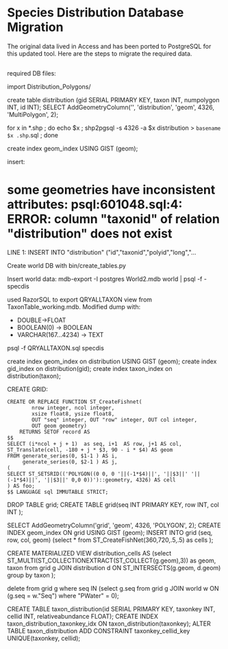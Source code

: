 # Species Distribution Database Migration

The original data lived in Access and has been ported to PostgreSQL for this updated tool.  Here are the steps to migrate the required data.

## 
required DB files:

import 
Distribution_Polygons/

create table distribution (gid SERIAL PRIMARY KEY, taxon INT, numpolygon INT, id INT);
SELECT AddGeometryColumn('', 'distribution', 'geom', 4326, 'MultiPolygon', 2);

for x in *.shp ;   do echo $x ; shp2pgsql  -s 4326  -a $x distribution > `basename $x .shp`.sql ; done

create index geom_index USING GIST (geom);

insert:
# some geometries have inconsistent attributes: psql:601048.sql:4: ERROR:  column "taxonid" of relation "distribution" does not exist
LINE 1: INSERT INTO "distribution" ("id","taxonid","polyid","long","...

Create world DB with bin/create_tables.py

Insert world data:
mdb-export    -I postgres  World2.mdb  world | psql -f - specdis


used RazorSQL to export QRYALLTAXON view from TaxonTable_working.mdb.    Modified dump with:
- DOUBLE->FLOAT
- BOOLEAN(0) -> BOOLEAN
- VARCHAR(167...4234) -> TEXT

psql -f QRYALLTAXON.sql specdis

create index geom_index on distribution USING GIST  (geom);
create index gid_index on distribution(gid);
create index taxon_index on distribution(taxon);

CREATE GRID:

    CREATE OR REPLACE FUNCTION ST_CreateFishnet(
            nrow integer, ncol integer,
            xsize float8, ysize float8,
            OUT "seq" integer, OUT "row" integer, OUT col integer,
            OUT geom geometry)
        RETURNS SETOF record AS
    $$
    SELECT (i*ncol + j + 1)  as seq, i+1  AS row, j+1 AS col, ST_Translate(cell, -180 + j * $3, 90 - i * $4) AS geom
    FROM generate_series(0, $1-1 ) AS i,
         generate_series(0, $2-1 ) AS j,
    (
    SELECT ST_SETSRID(('POLYGON((0 0, 0 '||(-1*$4)||', '||$3||' '||(-1*$4)||', '||$3||' 0,0 0))')::geometry, 4326) AS cell
    ) AS foo;
    $$ LANGUAGE sql IMMUTABLE STRICT;

DROP TABLE grid;
CREATE TABLE grid(seq INT PRIMARY KEY, row INT, col INT );

SELECT AddGeometryColumn('grid', 'geom', 4326, 'POLYGON', 2);
CREATE INDEX geom_index ON grid USING GIST (geom);
INSERT INTO grid (seq, row, col, geom) (select * from ST_CreateFishNet(360,720,.5,.5) as cells );


CREATE MATERIALIZED VIEW distribution_cells AS (select ST_MULTI(ST_COLLECTIONEXTRACT(ST_COLLECT(g.geom),3)) as geom, taxon from grid g JOIN distribution d ON  ST_INTERSECTS(g.geom, d.geom)  group by taxon );

delete from grid g where seq IN (select g.seq from grid g JOIN world w ON (g.seq = w."Seq") where "PWater" = 0);


CREATE TABLE taxon_distribution(id SERIAL PRIMARY KEY, taxonkey INT, cellid INT, relativeabundance FLOAT);
CREATE INDEX taxon_distribution_taxonkey_idx ON taxon_distribution(taxonkey);
ALTER TABLE taxon_distribution ADD CONSTRAINT taxonkey_cellid_key UNIQUE(taxonkey, cellid);


